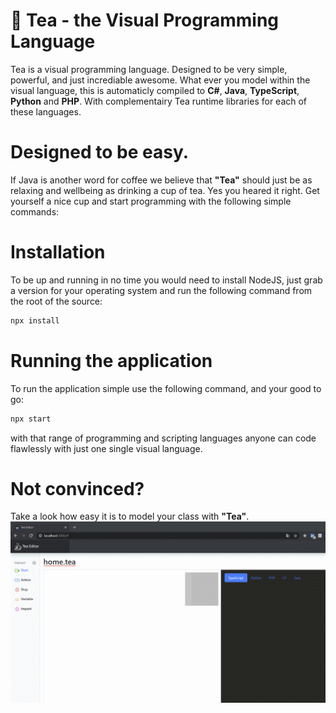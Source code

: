 # :tea: Tea - the Visual Programming Language
Tea is a visual programming language. Designed to be very simple, powerful, and just incrediable awesome.
What ever you model within the visual language, this is automaticly compiled to **C#**, **Java**, **TypeScript**, **Python** and **PHP**.
With complementairy Tea runtime libraries for each of these languages.

# Designed to be easy.
If Java is another word for coffee we believe that **"Tea"** should just be as relaxing and wellbeing as drinking a cup of tea.
Yes you heared it right. Get yourself a nice cup and start programming with the following simple commands:

# Installation
To be up and running in no time you would need to install NodeJS, just grab a version for your operating system and run the following command from the root of the source:

```sh
npx install
```

# Running the application
To run the application simple use the following command, and your good to go:

```sh
npx start
```

with that range of programming and scripting languages anyone can code flawlessly with just one single visual language.

# Not convinced?
Take a look how easy it is to model your class with **"Tea"**.
![Example of the Editor](view.gif?raw=true "Example of the Editor")
